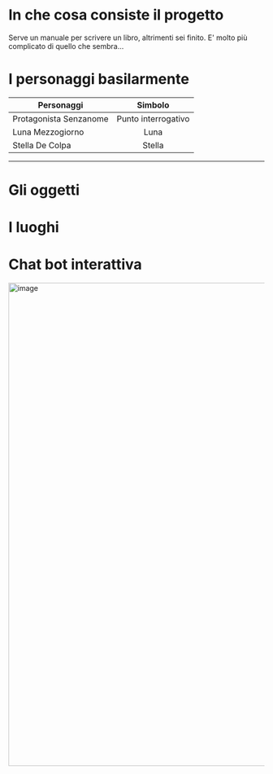 # In che cosa consiste il progetto
Serve un manuale per scrivere un libro, altrimenti sei finito. E' molto più complicato di quello che sembra...

# I personaggi basilarmente

| Personaggi        | Simbolo           | 
| ------------- |:-------------:|
| Protagonista Senzanome      | Punto interrogativo | 
| Luna Mezzogiorno      | Luna      |  
| Stella De Colpa | Stella      |   

---


# Gli oggetti

# I luoghi


# Chat bot interattiva

<img width="1182" height="949" alt="image" src="https://github.com/user-attachments/assets/94d6a8eb-2de8-49a7-8c17-727da4760338" />


